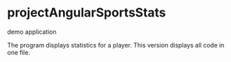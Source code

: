 # projectAngularSportsStats
demo application

The program displays statistics for a player.
This version displays all code in one file.
